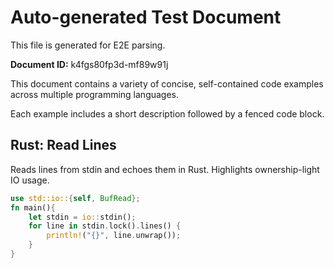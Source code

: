 # Auto-generated Test Document

This file is generated for E2E parsing.

**Document ID:** k4fgs80fp3d-mf89w91j

This document contains a variety of concise, self-contained code examples across multiple programming languages.

Each example includes a short description followed by a fenced code block.

## Rust: Read Lines

Reads lines from stdin and echoes them in Rust. Highlights ownership-light IO usage.

```rust
use std::io::{self, BufRead};
fn main(){
    let stdin = io::stdin();
    for line in stdin.lock().lines() {
        println!("{}", line.unwrap());
    }
}
```



